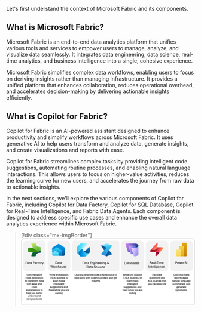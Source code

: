 Let's first understand the context of Microsoft Fabric and its components.

## What is Microsoft Fabric?

Microsoft Fabric is an end-to-end data analytics platform that unifies various tools and services to empower users to manage, analyze, and visualize data seamlessly. It integrates data engineering, data science, real-time analytics, and business intelligence into a single, cohesive experience.

Microsoft Fabric simplifies complex data workflows, enabling users to focus on deriving insights rather than managing infrastructure. It provides a unified platform that enhances collaboration, reduces operational overhead, and accelerates decision-making by delivering actionable insights efficiently.

## What is Copilot for Fabric?

Copilot for Fabric is an AI-powered assistant designed to enhance productivity and simplify workflows across Microsoft Fabric. It uses generative AI to help users transform and analyze data, generate insights, and create visualizations and reports with ease.

Copilot for Fabric streamlines complex tasks by providing intelligent code suggestions, automating routine processes, and enabling natural language interactions. This allows users to focus on higher-value activities, reduces the learning curve for new users, and accelerates the journey from raw data to actionable insights.

In the next sections, we'll explore the various components of Copilot for Fabric, including Copilot for Data Factory, Copilot for SQL Database, Copilot for Real-Time Intelligence, and Fabric Data Agents. Each component is designed to address specific use cases and enhance the overall data analytics experience within Microsoft Fabric.

> [!div class="mx-imgBorder"]
> [![Diagram showing an overview of Copilot in Microsoft Fabric.](../media/fabric-copilot-overview.png)](../media/fabric-copilot-overview.png#lightbox)
